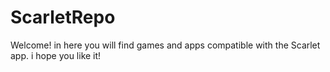 # ScarletRepo
Welcome! in here you will find games and apps compatible with the Scarlet app.
i hope you like it!
